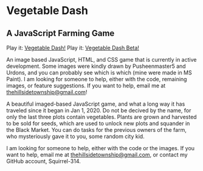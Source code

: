 # Vegetable Dash
## A JavaScript Farming Game
Play it: [Vegetable Dash!](https://vegetable-dash.herokuapp.com/)
Play it: [Vegetable Dash Beta!](https://vegetable-dash-beta.herokuapp.com/)

An image based JavaScript, HTML, and CSS game that is currently in active development. Some images were kindly drawn by Pusheenmaster5 and Urdons, and you can probably see which is which (mine were made in MS Paint). I am looking for someone to help, either with the code, remaining images, or feature suggestions. If you want to help, email me at thehillsidetownship@gmail.com!

A beautiful imaged-based JavaScript game, and what a long way it has traveled since it began in Jan 1, 2020. Do not be decived by the name, for only the last three plots contain vegetables. Plants are grown and harvested to be sold for seeds, which are used to unlock new plots and squander in the Black Market. You can do tasks for the previous owners of the farm, who mysteriously gave it to you, some random city kid.

I am looking for someone to help, either with the code or the images. If you want to help, email me at thehillsidetownship@gmail.com, or contact my GitHub account, Squirrel-314.
